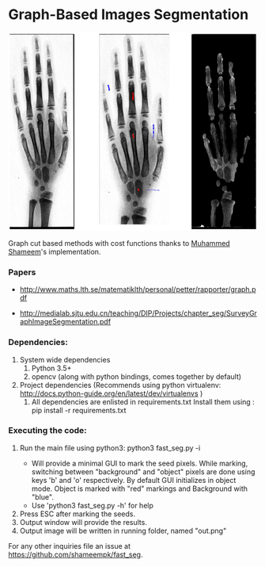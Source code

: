 
# Graph-Based Images Segmentation

<center><img src="data/001.PNG" height="400" width="800"></center>

Graph cut based methods with cost functions thanks to <a href="https://github.com/shameempk/fast_seg">Muhammed Shameem</a>'s implementation. 

### Papers

* http://www.maths.lth.se/matematiklth/personal/petter/rapporter/graph.pdf

* http://medialab.sjtu.edu.cn/teaching/DIP/Projects/chapter_seg/SurveyGraphImageSegmentation.pdf


### Dependencies:

1. System wide dependencies
	1. Python 3.5+
	2. opencv (along with python bindings, comes together by default)
2. Project dependencies
	(Recommends using python virtualenv: http://docs.python-guide.org/en/latest/dev/virtualenvs )
	1. All dependencies are enlisted in requirements.txt
		Install them using : pip install -r requirements.txt


### Executing the code:

1. Run the main file using python3: python3 fast_seg.py -i <input-image>
	* Will provide a minimal GUI to mark the seed pixels. While marking, switching between "background" and "object" pixels are done using keys 'b' and 'o' respectively. By default GUI initializes in object mode. Object is marked with "red" markings and Background with "blue".
	* Use 'python3 fast_seg.py -h' for help
2. Press ESC after marking the seeds.
3. Output window will provide the results.
4. Output image will be written in running folder, named "out.png"


For any other inquiries file an issue at https://github.com/shameempk/fast_seg.


